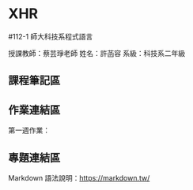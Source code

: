 # XHR
#112-1 師大科技系程式語言

授課教師：蔡芸琤老師
姓名：許菡容
系級：科技系二年級

## 課程筆記區

## 作業連結區
第一週作業：
## 專題連結區

Markdown 語法說明：https://markdown.tw/
